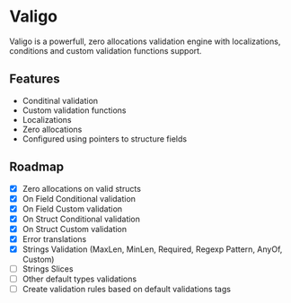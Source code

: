 # Valigo 
Valigo is a powerfull, zero allocations validation engine with localizations, conditions and custom validation functions support.
## Features
* Conditinal validation
* Custom validation functions
* Localizations
* Zero allocations
* Configured using pointers to structure fields
## Roadmap
* [x] Zero allocations on valid structs
* [x] On Field Conditional validation
* [x] On Field Custom validation
* [x] On Struct Conditional validation
* [x] On Struct Custom validation
* [x] Error translations
* [x] Strings Validation (MaxLen, MinLen, Required, Regexp Pattern, AnyOf, Custom)
* [ ] Strings Slices
* [ ] Other default types validations
* [ ] Create validation rules based on default validations tags

